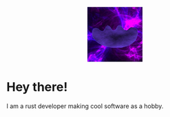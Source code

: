 <div id="header" align="center">
  <img src="pfp-rotating-flame-128.gif">
</div>

# Hey there!

I am a rust developer making cool software as a hobby.

